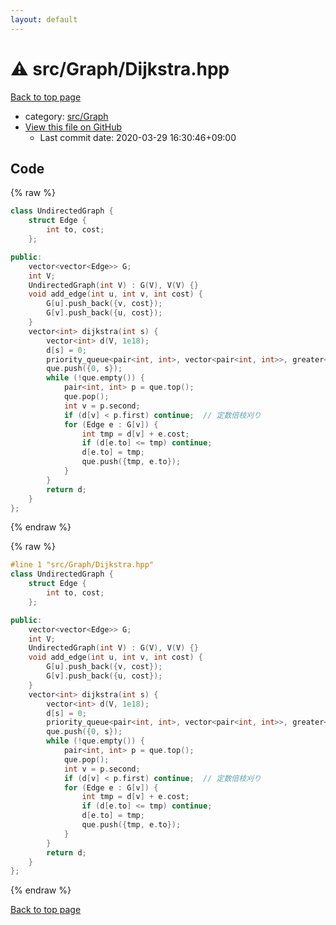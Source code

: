 ```yaml
---
layout: default
---
```


<!-- mathjax config similar to math.stackexchange -->
<script type="text/javascript" async
  src="https://cdnjs.cloudflare.com/ajax/libs/mathjax/2.7.5/MathJax.js?config=TeX-MML-AM_CHTML">
</script>
<script type="text/x-mathjax-config">
  MathJax.Hub.Config({
    TeX: { equationNumbers: { autoNumber: "AMS" }},
    tex2jax: {
      inlineMath: [ ['$','$'] ],
      processEscapes: true
    },
    "HTML-CSS": { matchFontHeight: false },
    displayAlign: "left",
    displayIndent: "2em"
  });
</script>

<script type="text/javascript" src="https://cdnjs.cloudflare.com/ajax/libs/jquery/3.4.1/jquery.min.js"></script>
<script src="https://cdn.jsdelivr.net/npm/jquery-balloon-js@1.1.2/jquery.balloon.min.js" integrity="sha256-ZEYs9VrgAeNuPvs15E39OsyOJaIkXEEt10fzxJ20+2I=" crossorigin="anonymous"></script>
<script type="text/javascript" src="../../../assets/js/copy-button.js"></script>
<link rel="stylesheet" href="../../../assets/css/copy-button.css" />


# :warning: src/Graph/Dijkstra.hpp

<a href="../../../index.html">Back to top page</a>

* category: <a href="../../../index.html#6e5c608398952d411d1862b1f8dc05f5">src/Graph</a>
* <a href="{{ site.github.repository_url }}/blob/master/src/Graph/Dijkstra.hpp">View this file on GitHub</a>
    - Last commit date: 2020-03-29 16:30:46+09:00




## Code

<a id="unbundled"></a>
{% raw %}
```cpp
class UndirectedGraph {
    struct Edge {
        int to, cost;
    };

public:
    vector<vector<Edge>> G;
    int V;
    UndirectedGraph(int V) : G(V), V(V) {}
    void add_edge(int u, int v, int cost) {
        G[u].push_back({v, cost});
        G[v].push_back({u, cost});
    }
    vector<int> dijkstra(int s) {
        vector<int> d(V, 1e18);
        d[s] = 0;
        priority_queue<pair<int, int>, vector<pair<int, int>>, greater<pair<int, int>>> que;  // {dist, v}
        que.push({0, s});
        while (!que.empty()) {
            pair<int, int> p = que.top();
            que.pop();
            int v = p.second;
            if (d[v] < p.first) continue;  // 定数倍枝刈り
            for (Edge e : G[v]) {
                int tmp = d[v] + e.cost;
                if (d[e.to] <= tmp) continue;
                d[e.to] = tmp;
                que.push({tmp, e.to});
            }
        }
        return d;
    }
};

```
{% endraw %}

<a id="bundled"></a>
{% raw %}
```cpp
#line 1 "src/Graph/Dijkstra.hpp"
class UndirectedGraph {
    struct Edge {
        int to, cost;
    };

public:
    vector<vector<Edge>> G;
    int V;
    UndirectedGraph(int V) : G(V), V(V) {}
    void add_edge(int u, int v, int cost) {
        G[u].push_back({v, cost});
        G[v].push_back({u, cost});
    }
    vector<int> dijkstra(int s) {
        vector<int> d(V, 1e18);
        d[s] = 0;
        priority_queue<pair<int, int>, vector<pair<int, int>>, greater<pair<int, int>>> que;  // {dist, v}
        que.push({0, s});
        while (!que.empty()) {
            pair<int, int> p = que.top();
            que.pop();
            int v = p.second;
            if (d[v] < p.first) continue;  // 定数倍枝刈り
            for (Edge e : G[v]) {
                int tmp = d[v] + e.cost;
                if (d[e.to] <= tmp) continue;
                d[e.to] = tmp;
                que.push({tmp, e.to});
            }
        }
        return d;
    }
};

```
{% endraw %}

<a href="../../../index.html">Back to top page</a>

